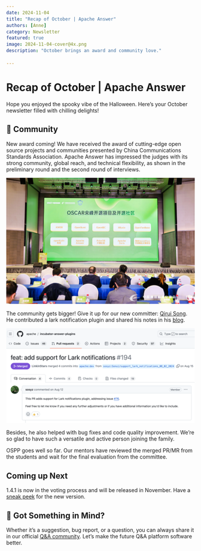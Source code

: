 ```yaml
---
date: 2024-11-04
title: "Recap of October | Apache Answer"
authors: [Anne]
category: Newsletter
featured: true
image: 2024-11-04-cover@4x.png
description: "October brings an award and community love."

---
```


# Recap of October | Apache Answer
Hope you enjoyed the spooky vibe of the Halloween. Here’s your October newsletter filled with chilling delights!

## 🫶 Community
New award coming!
We have received the award of cutting-edge open source projects and communities presented by China Communications Standards Association. Apache Answer has impressed the judges with its strong community, global reach, and technical flexibility, as shown in the preliminary round and the second round of interviews.

![Alt text](OSCAR%20Award.jpeg)

The community gets bigger!
Give it up for our new committer: [Qirui Song](https://github.com/sosyz). He contributed a lark notification plugin and shared his notes in his [blog](https://blog.sonui.cn/development-notes-for-apache-answer-plugin/#more). 

[![Alt text](Lark%20Notification.png)](https://github.com/apache/answer-plugins/pull/194)

Besides, he also helped with bug fixes and code quality improvement. We’re so glad to have such a versatile and active person joining the family.

OSPP goes well so far.
Our mentors have reviewed the merged PR/MR from the students and wait for the final evaluation from the committee.


## Coming up Next
1.4.1 is now in the voting process and will be released in November. Have a [sneak peek](https://github.com/apache/answer/releases/tag/untagged-e895d4ea9fba53a1cc5e) for the new version. 

## 🤲 Got Something in Mind?
Whether it’s a suggestion, bug report, or a question, you can always share it in our official [Q&A community](https://meta.answer.dev/). Let’s make the future Q&A platform software better.
